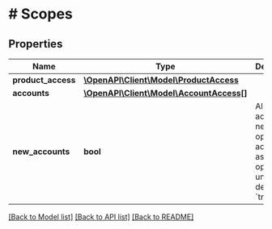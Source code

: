 # # Scopes

## Properties

Name | Type | Description | Notes
------------ | ------------- | ------------- | -------------
**product_access** | [**\OpenAPI\Client\Model\ProductAccess**](ProductAccess.md) |  | [optional]
**accounts** | [**\OpenAPI\Client\Model\AccountAccess[]**](AccountAccess.md) |  | [optional]
**new_accounts** | **bool** | Allow access to newly opened accounts as they are opened. If unset, defaults to &#x60;true&#x60;. | [optional] [default to true]

[[Back to Model list]](../../README.md#models) [[Back to API list]](../../README.md#endpoints) [[Back to README]](../../README.md)
